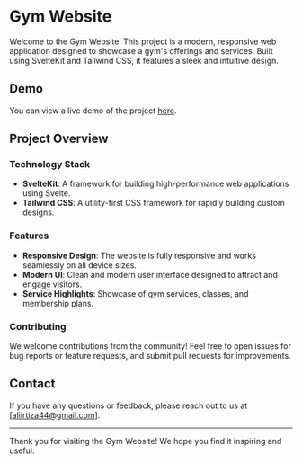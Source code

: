 # Gym Website

Welcome to the Gym Website! This project is a modern, responsive web application designed to showcase a gym's offerings and services. Built using SvelteKit and Tailwind CSS, it features a sleek and intuitive design.

## Demo

You can view a live demo of the project [here](https://swoleym.netlify.app/).

## Project Overview

### Technology Stack

- **SvelteKit**: A framework for building high-performance web applications using Svelte.
- **Tailwind CSS**: A utility-first CSS framework for rapidly building custom designs.

### Features

- **Responsive Design**: The website is fully responsive and works seamlessly on all device sizes.
- **Modern UI**: Clean and modern user interface designed to attract and engage visitors.
- **Service Highlights**: Showcase of gym services, classes, and membership plans.

### Contributing

We welcome contributions from the community! Feel free to open issues for bug reports or feature requests, and submit pull requests for improvements.

## Contact

If you have any questions or feedback, please reach out to us at [aliirtiza44@gmail.com].

---

Thank you for visiting the Gym Website! We hope you find it inspiring and useful.
